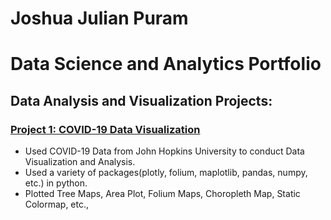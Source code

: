 # Joshua Julian Puram

# Data Science and Analytics Portfolio

## Data Analysis and Visualization Projects:

### [Project 1: COVID-19 Data Visualization](https://github.com/joshuapuram/COVID-19-Data-Visualization)

* Used COVID-19 Data from John Hopkins University to conduct Data Visualization and Analysis.
* Used a variety of packages(plotly, folium, maplotlib, pandas, numpy, etc.) in python.
* Plotted Tree Maps, Area Plot, Folium Maps, Choropleth Map, Static Colormap, etc.,

